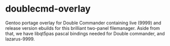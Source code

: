 # doublecmd-overlay
Gentoo portage overlay for Double Commander containing live (9999) and release version ebuilds for this brilliant two-panel filemanager. Aside from that, we have libqt5pas pascal bindings needed for Double commander, and lazarus-9999.
